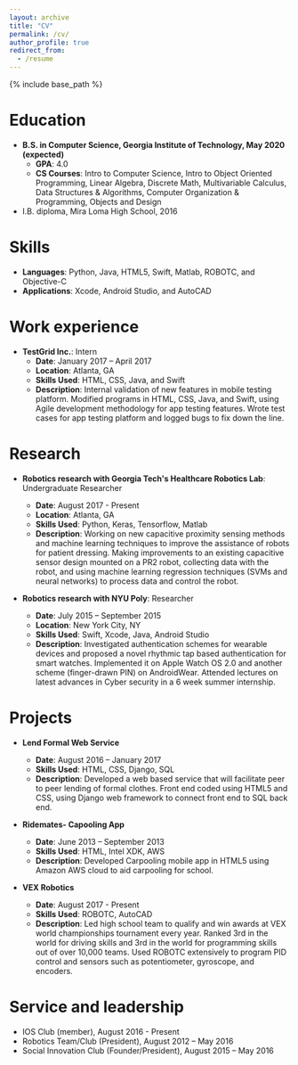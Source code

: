 ```yaml
---
layout: archive
title: "CV"
permalink: /cv/
author_profile: true
redirect_from:
  - /resume
---
```


{% include base_path %}


Education
======
* **B.S. in Computer Science, Georgia Institute of Technology, May 2020 (expected)**
  * **GPA**: 4.0
  * **CS Courses**: Intro to Computer Science, Intro to Object Oriented Programming, Linear Algebra, Discrete Math,
Multivariable Calculus, Data Structures & Algorithms, Computer Organization & Programming, Objects and Design
* I.B. diploma, Mira Loma High School, 2016


Skills
======
* **Languages**: Python, Java, HTML5, Swift, Matlab, ROBOTC, and Objective-C
* **Applications**: Xcode, Android Studio, and AutoCAD


Work experience
======
* **TestGrid Inc.**: Intern
  * **Date**: January 2017 – April 2017
  * **Location**: Atlanta, GA
  * **Skills Used**: HTML, CSS, Java, and Swift
  * **Description**: Internal validation of new features in mobile testing platform. Modified programs in HTML, CSS, Java, and Swift, using Agile development methodology for app testing features. Wrote test cases for app testing platform and logged bugs to fix down the line.
 
  
Research
======
* **Robotics research with Georgia Tech's Healthcare Robotics Lab**: Undergraduate Researcher
  * **Date**: August 2017 - Present
  * **Location**: Atlanta, GA
  * **Skills Used**: Python, Keras, Tensorflow, Matlab
  * **Description**: Working on new capacitive proximity sensing methods and machine learning techniques to improve the assistance of robots for patient dressing. Making improvements to an existing capacitive sensor design mounted on a PR2 robot, collecting data with the robot, and using machine learning regression techniques (SVMs and neural networks) to process data and control the robot.
  
* **Robotics research with NYU Poly**: Researcher
  * **Date**: July 2015 – September 2015
  * **Location**: New York City, NY
  * **Skills Used**: Swift, Xcode, Java, Android Studio
  * **Description**: Investigated authentication schemes for wearable devices and proposed a novel rhythmic tap based authentication for smart watches. Implemented it on Apple Watch OS 2.0 and another scheme (finger-drawn PIN) on AndroidWear. Attended lectures on latest advances in Cyber security in a 6 week summer internship. 
  
  
Projects
======
* **Lend Formal Web Service**
  * **Date**: August 2016 – January 2017
  * **Skills Used**: HTML, CSS, Django, SQL
  * **Description**: Developed a web based service that will facilitate peer to peer lending of formal clothes. Front end coded using HTML5 and CSS, using Django web framework to connect front end to SQL back end.
  
* **Ridemates- Capooling App**
  * **Date**: June 2013 – September 2013
  * **Skills Used**: HTML, Intel XDK, AWS
  * **Description**: Developed Carpooling mobile app in HTML5 using Amazon AWS cloud to aid carpooling for school.
 
* **VEX Robotics**
  * **Date**: August 2017 - Present
  * **Skills Used**: ROBOTC, AutoCAD
  * **Description**: Led high school team to qualify and win awards at VEX world championships tournament every year. Ranked 3rd in the world for driving skills and 3rd in the world for programming skills out of over 10,000 teams. Used ROBOTC extensively to program PID control and sensors such as potentiometer, gyroscope, and encoders.

  
Service and leadership
======
* IOS Club (member), August 2016 - Present
* Robotics Team/Club (President), August 2012 – May 2016
* Social Innovation Club (Founder/President), August 2015 – May 2016
